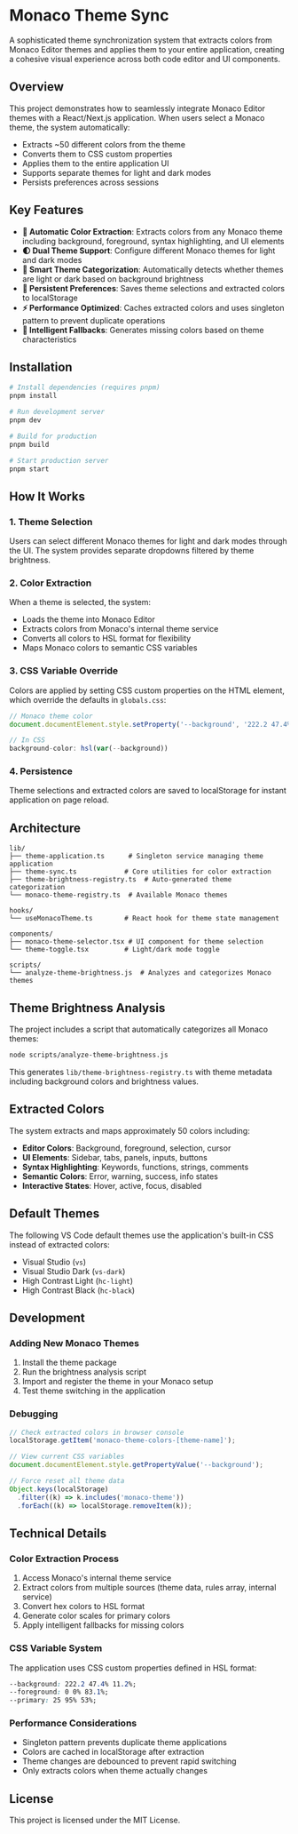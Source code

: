 # Monaco Theme Sync

A sophisticated theme synchronization system that extracts colors from Monaco Editor themes and applies them to your entire application, creating a cohesive visual experience across both code editor and UI components.

## Overview

This project demonstrates how to seamlessly integrate Monaco Editor themes with a React/Next.js application. When users select a Monaco theme, the system automatically:

- Extracts ~50 different colors from the theme
- Converts them to CSS custom properties
- Applies them to the entire application UI
- Supports separate themes for light and dark modes
- Persists preferences across sessions

## Key Features

- **🎨 Automatic Color Extraction**: Extracts colors from any Monaco theme including background, foreground, syntax highlighting, and UI elements
- **🌓 Dual Theme Support**: Configure different Monaco themes for light and dark modes
- **🎯 Smart Theme Categorization**: Automatically detects whether themes are light or dark based on background brightness
- **💾 Persistent Preferences**: Saves theme selections and extracted colors to localStorage
- **⚡ Performance Optimized**: Caches extracted colors and uses singleton pattern to prevent duplicate operations
- **🔧 Intelligent Fallbacks**: Generates missing colors based on theme characteristics

## Installation

```bash
# Install dependencies (requires pnpm)
pnpm install

# Run development server
pnpm dev

# Build for production
pnpm build

# Start production server
pnpm start
```

## How It Works

### 1. Theme Selection

Users can select different Monaco themes for light and dark modes through the UI. The system provides separate dropdowns filtered by theme brightness.

### 2. Color Extraction

When a theme is selected, the system:

- Loads the theme into Monaco Editor
- Extracts colors from Monaco's internal theme service
- Converts all colors to HSL format for flexibility
- Maps Monaco colors to semantic CSS variables

### 3. CSS Variable Override

Colors are applied by setting CSS custom properties on the HTML element, which override the defaults in `globals.css`:

```javascript
// Monaco theme color
document.documentElement.style.setProperty('--background', '222.2 47.4% 11.2%')

// In CSS
background-color: hsl(var(--background))
```

### 4. Persistence

Theme selections and extracted colors are saved to localStorage for instant application on page reload.

## Architecture

```
lib/
├── theme-application.ts      # Singleton service managing theme application
├── theme-sync.ts            # Core utilities for color extraction
├── theme-brightness-registry.ts  # Auto-generated theme categorization
└── monaco-theme-registry.ts  # Available Monaco themes

hooks/
└── useMonacoTheme.ts        # React hook for theme state management

components/
├── monaco-theme-selector.tsx # UI component for theme selection
└── theme-toggle.tsx         # Light/dark mode toggle

scripts/
└── analyze-theme-brightness.js  # Analyzes and categorizes Monaco themes
```

## Theme Brightness Analysis

The project includes a script that automatically categorizes all Monaco themes:

```bash
node scripts/analyze-theme-brightness.js
```

This generates `lib/theme-brightness-registry.ts` with theme metadata including background colors and brightness values.

## Extracted Colors

The system extracts and maps approximately 50 colors including:

- **Editor Colors**: Background, foreground, selection, cursor
- **UI Elements**: Sidebar, tabs, panels, inputs, buttons
- **Syntax Highlighting**: Keywords, functions, strings, comments
- **Semantic Colors**: Error, warning, success, info states
- **Interactive States**: Hover, active, focus, disabled

## Default Themes

The following VS Code default themes use the application's built-in CSS instead of extracted colors:

- Visual Studio (`vs`)
- Visual Studio Dark (`vs-dark`)
- High Contrast Light (`hc-light`)
- High Contrast Black (`hc-black`)

## Development

### Adding New Monaco Themes

1. Install the theme package
2. Run the brightness analysis script
3. Import and register the theme in your Monaco setup
4. Test theme switching in the application

### Debugging

```javascript
// Check extracted colors in browser console
localStorage.getItem('monaco-theme-colors-[theme-name]');

// View current CSS variables
document.documentElement.style.getPropertyValue('--background');

// Force reset all theme data
Object.keys(localStorage)
  .filter((k) => k.includes('monaco-theme'))
  .forEach((k) => localStorage.removeItem(k));
```

## Technical Details

### Color Extraction Process

1. Access Monaco's internal theme service
2. Extract colors from multiple sources (theme data, rules array, internal service)
3. Convert hex colors to HSL format
4. Generate color scales for primary colors
5. Apply intelligent fallbacks for missing colors

### CSS Variable System

The application uses CSS custom properties defined in HSL format:

```css
--background: 222.2 47.4% 11.2%;
--foreground: 0 0% 83.1%;
--primary: 25 95% 53%;
```

### Performance Considerations

- Singleton pattern prevents duplicate theme applications
- Colors are cached in localStorage after extraction
- Theme changes are debounced to prevent rapid switching
- Only extracts colors when theme actually changes

## License

This project is licensed under the MIT License.
